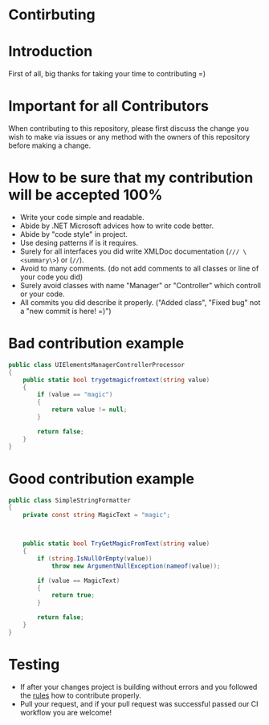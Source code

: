 # Contirbuting

# Introduction
First of all, big thanks for taking your time to contributing =) 

# Important for all Contributors
When contributing to this repository, please first discuss the change you wish to make via issues or any method with the owners of this repository before making a change.

# How to be sure that my contribution will be accepted 100%
* Write your code simple and readable.
* Abide by .NET Microsoft advices how to write code better.
* Abide by "code style" in project.
* Use desing patterns if is it requires.
* Surely for all interfaces you did write XMLDoc documentation (`/// \<summary\>`) or (`//`).
* Avoid to many comments. (do not add comments to all classes or line of your code you did)
* Surely avoid classes with name "Manager" or "Controller" which controll or your code.
* All commits you did describe it properly. ("Added class", "Fixed bug" not a "new commit is here! =)")

# Bad contribution example
```cs
public class UIElementsManagerControllerProcessor
{
    public static bool trygetmagicfromtext(string value)
    {
        if (value == "magic")
        {
            return value != null;
        }

        return false;
    }
}
```

# Good contribution example
```cs
public class SimpleStringFormatter
{
    private const string MagicText = "magic";



    public static bool TryGetMagicFromText(string value)
    {
        if (string.IsNullOrEmpty(value))
            throw new ArgumentNullException(nameof(value));

        if (value == MagicText)
        {
            return true;
        }

        return false;
    }
}
```

# Testing
* If after your changes project is building without errors and you followed the [rules](https://github.com/sunnamed434/UIElementsUnturned/blob/main/CONTRIBUTING.md#how-to-be-sure-that-my-contribution-will-be-accepted-100) how to contribute properly.
* Pull your request, and if your pull request was successful passed our CI workflow you are welcome!
